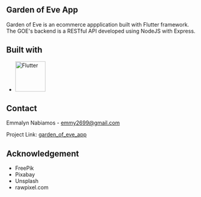 ## Garden of Eve App

Garden of Eve is an ecommerce appplication built with Flutter framework. The GOE's backend is a RESTful API developed using NodeJS with Express.

## Built with
* [<img src="https://res.cloudinary.com/nitishk72/image/upload/v1586796259/nstack_in/courses/flutter/flutter-banner.png" alt="Flutter" title="Flutter" style="width: 80px">](https://flutter.dev/)


## Contact

Emmalyn Nabiamos - emmy2699@gmail.com

Project Link: [garden_of_eve_app](https://github.com/mizukageyama/garden_of_eve_app)

## Acknowledgement
* FreePik
* Pixabay
* Unsplash
* rawpixel.com
